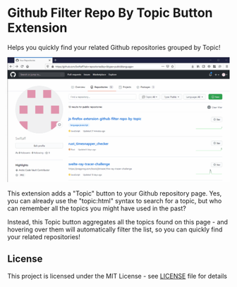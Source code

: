 # Github Filter Repo By Topic Button Extension

Helps you quickly find your related Github repositories grouped by Topic!

![Github Filter Repo By Topic Gif](github-filter-repo-by-topic.gif)

This extension adds a "Topic" button to your Github repository page.
Yes, you can already use the "topic:html" syntax to search for a topic, but who can remember all the topics you might have used in the past?

Instead, this Topic button aggregates all the topics found on this page - and hovering over them will automatically filter the list, so you can quickly find your related repositories!

## License

This project is licensed under the MIT License - see [LICENSE](LICENSE) file for details
